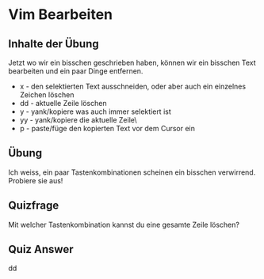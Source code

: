 # Vim Bearbeiten

## Inhalte der Übung

Jetzt wo wir ein bisschen geschrieben haben, können wir ein bisschen Text bearbeiten und ein paar Dinge entfernen.

* x - den selektierten Text ausschneiden, oder aber auch ein einzelnes Zeichen löschen
* dd - aktuelle Zeile löschen
* y - yank/kopiere was auch immer selektiert ist
* yy - yank/kopiere die aktuelle Zeile\
* p - paste/füge den kopierten Text vor dem Cursor ein

## Übung

Ich weiss, ein paar Tastenkombinationen scheinen ein bisschen verwirrend. Probiere sie aus!

## Quizfrage

Mit welcher Tastenkombination kannst du eine gesamte Zeile löschen?

## Quiz Answer

dd
